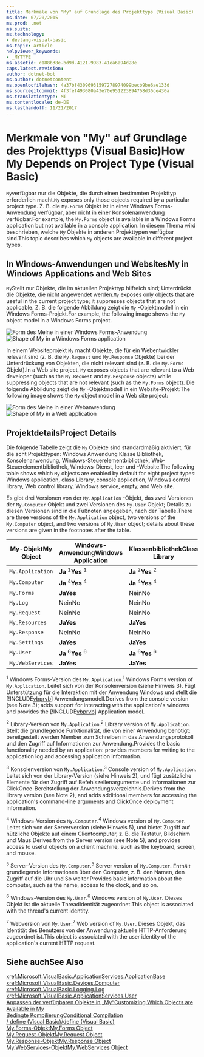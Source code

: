 ```yaml
---
title: Merkmale von "My" auf Grundlage des Projekttyps (Visual Basic)
ms.date: 07/20/2015
ms.prod: .net
ms.suite: 
ms.technology:
- devlang-visual-basic
ms.topic: article
helpviewer_keywords:
- _MYTYPE
ms.assetid: c188b38e-bd9d-4121-9983-41ea6a94d28e
caps.latest.revision: 
author: dotnet-bot
ms.author: dotnetcontent
ms.openlocfilehash: 4a37bf43096931597278974099becb9be6ae133d
ms.sourcegitcommit: 4f3fef493080a43e70e951223894768d36ce430a
ms.translationtype: MT
ms.contentlocale: de-DE
ms.lasthandoff: 11/21/2017
---
```

# <a name="how-my-depends-on-project-type-visual-basic"></a><span data-ttu-id="b0290-102">Merkmale von "My" auf Grundlage des Projekttyps (Visual Basic)</span><span class="sxs-lookup"><span data-stu-id="b0290-102">How My Depends on Project Type (Visual Basic)</span></span>
<span data-ttu-id="b0290-103">`My`verfügbar nur die Objekte, die durch einen bestimmten Projekttyp erforderlich macht.</span><span class="sxs-lookup"><span data-stu-id="b0290-103">`My` exposes only those objects required by a particular project type.</span></span> <span data-ttu-id="b0290-104">Z. B. die `My.Forms` Objekt ist in einer Windows Forms-Anwendung verfügbar, aber nicht in einer Konsolenanwendung verfügbar.</span><span class="sxs-lookup"><span data-stu-id="b0290-104">For example, the `My.Forms` object is available in a Windows Forms application but not available in a console application.</span></span> <span data-ttu-id="b0290-105">In diesem Thema wird beschrieben, welche `My` Objekte in anderen Projekttypen verfügbar sind.</span><span class="sxs-lookup"><span data-stu-id="b0290-105">This topic describes which `My` objects are available in different project types.</span></span>  
  
## <a name="my-in-windows-applications-and-web-sites"></a><span data-ttu-id="b0290-106">In Windows-Anwendungen und Websites</span><span class="sxs-lookup"><span data-stu-id="b0290-106">My in Windows Applications and Web Sites</span></span>  
 <span data-ttu-id="b0290-107">`My`Stellt nur Objekte, die im aktuellen Projekttyp hilfreich sind; Unterdrückt die Objekte, die nicht angewendet werden.</span><span class="sxs-lookup"><span data-stu-id="b0290-107">`My` exposes only objects that are useful in the current project type; it suppresses objects that are not applicable.</span></span> <span data-ttu-id="b0290-108">Z. B. die folgende Abbildung zeigt die `My` -Objektmodell in ein Windows Forms-Projekt.</span><span class="sxs-lookup"><span data-stu-id="b0290-108">For example, the following image shows the `My` object model in a Windows Forms project.</span></span>  
  
 <span data-ttu-id="b0290-109">![Form des Meine in einer Windows Forms-Anwendung](../../../visual-basic/developing-apps/development-with-my/media/myinwinform.png "MyInWinForm")</span><span class="sxs-lookup"><span data-stu-id="b0290-109">![Shape of My in a Windows Forms application](../../../visual-basic/developing-apps/development-with-my/media/myinwinform.png "MyInWinForm")</span></span>  
  
 <span data-ttu-id="b0290-110">In einem Websiteprojekt `My` macht Objekte, die für ein Webentwickler relevant sind (z. B. die `My.Request` und `My.Response` Objekte) bei der Unterdrückung von Objekten, die nicht relevant sind (z. B. die `My.Forms` Objekt).</span><span class="sxs-lookup"><span data-stu-id="b0290-110">In a Web site project, `My` exposes objects that are relevant to a Web developer (such as the `My.Request` and `My.Response` objects) while suppressing objects that are not relevant (such as the `My.Forms` object).</span></span> <span data-ttu-id="b0290-111">Die folgende Abbildung zeigt die `My` -Objektmodell in ein Website-Projekt:</span><span class="sxs-lookup"><span data-stu-id="b0290-111">The following image shows the `My` object model in a Web site project:</span></span>  
  
 <span data-ttu-id="b0290-112">![Form des Meine in einer Webanwendung](../../../visual-basic/developing-apps/development-with-my/media/myinweb.png "MyInWeb")</span><span class="sxs-lookup"><span data-stu-id="b0290-112">![Shape of My in a Web application](../../../visual-basic/developing-apps/development-with-my/media/myinweb.png "MyInWeb")</span></span>  
  
## <a name="project-details"></a><span data-ttu-id="b0290-113">Projektdetails</span><span class="sxs-lookup"><span data-stu-id="b0290-113">Project Details</span></span>  
 <span data-ttu-id="b0290-114">Die folgende Tabelle zeigt die `My` Objekte sind standardmäßig aktiviert, für die acht Projekttypen: Windows Anwendung Klasse Bibliothek, Konsolenanwendung, Windows-Steuerelementbibliothek, Web-Steuerelementbibliothek, Windows-Dienst, leer und -Website.</span><span class="sxs-lookup"><span data-stu-id="b0290-114">The following table shows which `My` objects are enabled by default for eight project types: Windows application, class Library, console application, Windows control library, Web control library, Windows service, empty, and Web site.</span></span>  
  
 <span data-ttu-id="b0290-115">Es gibt drei Versionen von der `My.Application` -Objekt, das zwei Versionen der `My.Computer` Objekt und zwei Versionen des `My.User` Objekt; Details zu diesen Versionen sind in die Fußnoten angegeben, nach der Tabelle.</span><span class="sxs-lookup"><span data-stu-id="b0290-115">There are three versions of the `My.Application` object, two versions of the `My.Computer` object, and two versions of `My.User` object; details about these versions are given in the footnotes after the table.</span></span>  
  
|<span data-ttu-id="b0290-116">My-Objekt</span><span class="sxs-lookup"><span data-stu-id="b0290-116">My Object</span></span>|<span data-ttu-id="b0290-117">Windows-Anwendung</span><span class="sxs-lookup"><span data-stu-id="b0290-117">Windows Application</span></span>|<span data-ttu-id="b0290-118">Klassenbibliothek</span><span class="sxs-lookup"><span data-stu-id="b0290-118">Class Library</span></span>|<span data-ttu-id="b0290-119">Konsolenanwendung</span><span class="sxs-lookup"><span data-stu-id="b0290-119">Console Application</span></span>|<span data-ttu-id="b0290-120">Windows-Steuerelementbibliothek</span><span class="sxs-lookup"><span data-stu-id="b0290-120">Windows Control Library</span></span>|<span data-ttu-id="b0290-121">Websteuerelementbibliothek</span><span class="sxs-lookup"><span data-stu-id="b0290-121">Web Control Library</span></span>|<span data-ttu-id="b0290-122">Windows-Dienst</span><span class="sxs-lookup"><span data-stu-id="b0290-122">Windows Service</span></span>|<span data-ttu-id="b0290-123">Empty</span><span class="sxs-lookup"><span data-stu-id="b0290-123">Empty</span></span>|<span data-ttu-id="b0290-124">Website</span><span class="sxs-lookup"><span data-stu-id="b0290-124">Web Site</span></span>|  
|---|---|---|---|---|---|---|---|---|  
|`My.Application`|<span data-ttu-id="b0290-125">**Ja** <sup>1</sup></span><span class="sxs-lookup"><span data-stu-id="b0290-125">**Yes** <sup>1</sup></span></span>|<span data-ttu-id="b0290-126">**Ja** <sup>2</sup></span><span class="sxs-lookup"><span data-stu-id="b0290-126">**Yes** <sup>2</sup></span></span>|<span data-ttu-id="b0290-127">**Ja** <sup>3</sup></span><span class="sxs-lookup"><span data-stu-id="b0290-127">**Yes** <sup>3</sup></span></span>|<span data-ttu-id="b0290-128">**Ja** <sup>2</sup></span><span class="sxs-lookup"><span data-stu-id="b0290-128">**Yes** <sup>2</sup></span></span>|<span data-ttu-id="b0290-129">Nein</span><span class="sxs-lookup"><span data-stu-id="b0290-129">No</span></span>|<span data-ttu-id="b0290-130">**Ja** <sup>3</sup></span><span class="sxs-lookup"><span data-stu-id="b0290-130">**Yes** <sup>3</sup></span></span>|<span data-ttu-id="b0290-131">Nein</span><span class="sxs-lookup"><span data-stu-id="b0290-131">No</span></span>|<span data-ttu-id="b0290-132">Nein</span><span class="sxs-lookup"><span data-stu-id="b0290-132">No</span></span>|  
|`My.Computer`|<span data-ttu-id="b0290-133">**Ja** <sup>4</sup></span><span class="sxs-lookup"><span data-stu-id="b0290-133">**Yes** <sup>4</sup></span></span>|<span data-ttu-id="b0290-134">**Ja** <sup>4</sup></span><span class="sxs-lookup"><span data-stu-id="b0290-134">**Yes** <sup>4</sup></span></span>|<span data-ttu-id="b0290-135">**Ja** <sup>4</sup></span><span class="sxs-lookup"><span data-stu-id="b0290-135">**Yes** <sup>4</sup></span></span>|<span data-ttu-id="b0290-136">**Ja** <sup>4</sup></span><span class="sxs-lookup"><span data-stu-id="b0290-136">**Yes** <sup>4</sup></span></span>|<span data-ttu-id="b0290-137">**Ja** <sup>5</sup></span><span class="sxs-lookup"><span data-stu-id="b0290-137">**Yes** <sup>5</sup></span></span>|<span data-ttu-id="b0290-138">**Ja** <sup>4</sup></span><span class="sxs-lookup"><span data-stu-id="b0290-138">**Yes** <sup>4</sup></span></span>|<span data-ttu-id="b0290-139">Nein</span><span class="sxs-lookup"><span data-stu-id="b0290-139">No</span></span>|<span data-ttu-id="b0290-140">**Ja** <sup>5</sup></span><span class="sxs-lookup"><span data-stu-id="b0290-140">**Yes** <sup>5</sup></span></span>|  
|`My.Forms`|<span data-ttu-id="b0290-141">**Ja**</span><span class="sxs-lookup"><span data-stu-id="b0290-141">**Yes**</span></span>|<span data-ttu-id="b0290-142">Nein</span><span class="sxs-lookup"><span data-stu-id="b0290-142">No</span></span>|<span data-ttu-id="b0290-143">Nein</span><span class="sxs-lookup"><span data-stu-id="b0290-143">No</span></span>|<span data-ttu-id="b0290-144">**Ja**</span><span class="sxs-lookup"><span data-stu-id="b0290-144">**Yes**</span></span>|<span data-ttu-id="b0290-145">Nein</span><span class="sxs-lookup"><span data-stu-id="b0290-145">No</span></span>|<span data-ttu-id="b0290-146">Nein</span><span class="sxs-lookup"><span data-stu-id="b0290-146">No</span></span>|<span data-ttu-id="b0290-147">Nein</span><span class="sxs-lookup"><span data-stu-id="b0290-147">No</span></span>|<span data-ttu-id="b0290-148">Nein</span><span class="sxs-lookup"><span data-stu-id="b0290-148">No</span></span>|  
|`My.Log`|<span data-ttu-id="b0290-149">Nein</span><span class="sxs-lookup"><span data-stu-id="b0290-149">No</span></span>|<span data-ttu-id="b0290-150">Nein</span><span class="sxs-lookup"><span data-stu-id="b0290-150">No</span></span>|<span data-ttu-id="b0290-151">Nein</span><span class="sxs-lookup"><span data-stu-id="b0290-151">No</span></span>|<span data-ttu-id="b0290-152">Nein</span><span class="sxs-lookup"><span data-stu-id="b0290-152">No</span></span>|<span data-ttu-id="b0290-153">Nein</span><span class="sxs-lookup"><span data-stu-id="b0290-153">No</span></span>|<span data-ttu-id="b0290-154">Nein</span><span class="sxs-lookup"><span data-stu-id="b0290-154">No</span></span>|<span data-ttu-id="b0290-155">Nein</span><span class="sxs-lookup"><span data-stu-id="b0290-155">No</span></span>|<span data-ttu-id="b0290-156">**Ja**</span><span class="sxs-lookup"><span data-stu-id="b0290-156">**Yes**</span></span>|  
|`My.Request`|<span data-ttu-id="b0290-157">Nein</span><span class="sxs-lookup"><span data-stu-id="b0290-157">No</span></span>|<span data-ttu-id="b0290-158">Nein</span><span class="sxs-lookup"><span data-stu-id="b0290-158">No</span></span>|<span data-ttu-id="b0290-159">Nein</span><span class="sxs-lookup"><span data-stu-id="b0290-159">No</span></span>|<span data-ttu-id="b0290-160">Nein</span><span class="sxs-lookup"><span data-stu-id="b0290-160">No</span></span>|<span data-ttu-id="b0290-161">Nein</span><span class="sxs-lookup"><span data-stu-id="b0290-161">No</span></span>|<span data-ttu-id="b0290-162">Nein</span><span class="sxs-lookup"><span data-stu-id="b0290-162">No</span></span>|<span data-ttu-id="b0290-163">Nein</span><span class="sxs-lookup"><span data-stu-id="b0290-163">No</span></span>|<span data-ttu-id="b0290-164">**Ja**</span><span class="sxs-lookup"><span data-stu-id="b0290-164">**Yes**</span></span>|  
|`My.Resources`|<span data-ttu-id="b0290-165">**Ja**</span><span class="sxs-lookup"><span data-stu-id="b0290-165">**Yes**</span></span>|<span data-ttu-id="b0290-166">**Ja**</span><span class="sxs-lookup"><span data-stu-id="b0290-166">**Yes**</span></span>|<span data-ttu-id="b0290-167">**Ja**</span><span class="sxs-lookup"><span data-stu-id="b0290-167">**Yes**</span></span>|<span data-ttu-id="b0290-168">**Ja**</span><span class="sxs-lookup"><span data-stu-id="b0290-168">**Yes**</span></span>|<span data-ttu-id="b0290-169">**Ja**</span><span class="sxs-lookup"><span data-stu-id="b0290-169">**Yes**</span></span>|<span data-ttu-id="b0290-170">**Ja**</span><span class="sxs-lookup"><span data-stu-id="b0290-170">**Yes**</span></span>|<span data-ttu-id="b0290-171">Nein</span><span class="sxs-lookup"><span data-stu-id="b0290-171">No</span></span>|<span data-ttu-id="b0290-172">Nein</span><span class="sxs-lookup"><span data-stu-id="b0290-172">No</span></span>|  
|`My.Response`|<span data-ttu-id="b0290-173">Nein</span><span class="sxs-lookup"><span data-stu-id="b0290-173">No</span></span>|<span data-ttu-id="b0290-174">Nein</span><span class="sxs-lookup"><span data-stu-id="b0290-174">No</span></span>|<span data-ttu-id="b0290-175">Nein</span><span class="sxs-lookup"><span data-stu-id="b0290-175">No</span></span>|<span data-ttu-id="b0290-176">Nein</span><span class="sxs-lookup"><span data-stu-id="b0290-176">No</span></span>|<span data-ttu-id="b0290-177">Nein</span><span class="sxs-lookup"><span data-stu-id="b0290-177">No</span></span>|<span data-ttu-id="b0290-178">Nein</span><span class="sxs-lookup"><span data-stu-id="b0290-178">No</span></span>|<span data-ttu-id="b0290-179">Nein</span><span class="sxs-lookup"><span data-stu-id="b0290-179">No</span></span>|<span data-ttu-id="b0290-180">**Ja**</span><span class="sxs-lookup"><span data-stu-id="b0290-180">**Yes**</span></span>|  
|`My.Settings`|<span data-ttu-id="b0290-181">**Ja**</span><span class="sxs-lookup"><span data-stu-id="b0290-181">**Yes**</span></span>|<span data-ttu-id="b0290-182">**Ja**</span><span class="sxs-lookup"><span data-stu-id="b0290-182">**Yes**</span></span>|<span data-ttu-id="b0290-183">**Ja**</span><span class="sxs-lookup"><span data-stu-id="b0290-183">**Yes**</span></span>|<span data-ttu-id="b0290-184">**Ja**</span><span class="sxs-lookup"><span data-stu-id="b0290-184">**Yes**</span></span>|<span data-ttu-id="b0290-185">**Ja**</span><span class="sxs-lookup"><span data-stu-id="b0290-185">**Yes**</span></span>|<span data-ttu-id="b0290-186">**Ja**</span><span class="sxs-lookup"><span data-stu-id="b0290-186">**Yes**</span></span>|<span data-ttu-id="b0290-187">Nein</span><span class="sxs-lookup"><span data-stu-id="b0290-187">No</span></span>|<span data-ttu-id="b0290-188">Nein</span><span class="sxs-lookup"><span data-stu-id="b0290-188">No</span></span>|  
|`My.User`|<span data-ttu-id="b0290-189">**Ja** <sup>6</sup></span><span class="sxs-lookup"><span data-stu-id="b0290-189">**Yes** <sup>6</sup></span></span>|<span data-ttu-id="b0290-190">**Ja** <sup>6</sup></span><span class="sxs-lookup"><span data-stu-id="b0290-190">**Yes** <sup>6</sup></span></span>|<span data-ttu-id="b0290-191">**Ja** <sup>6</sup></span><span class="sxs-lookup"><span data-stu-id="b0290-191">**Yes** <sup>6</sup></span></span>|<span data-ttu-id="b0290-192">**Ja** <sup>6</sup></span><span class="sxs-lookup"><span data-stu-id="b0290-192">**Yes** <sup>6</sup></span></span>|<span data-ttu-id="b0290-193">**Ja** <sup>7</sup></span><span class="sxs-lookup"><span data-stu-id="b0290-193">**Yes** <sup>7</sup></span></span>|<span data-ttu-id="b0290-194">**Ja** <sup>6</sup></span><span class="sxs-lookup"><span data-stu-id="b0290-194">**Yes** <sup>6</sup></span></span>|<span data-ttu-id="b0290-195">Nein</span><span class="sxs-lookup"><span data-stu-id="b0290-195">No</span></span>|<span data-ttu-id="b0290-196">**Ja** <sup>7</sup></span><span class="sxs-lookup"><span data-stu-id="b0290-196">**Yes** <sup>7</sup></span></span>|  
|`My.WebServices`|<span data-ttu-id="b0290-197">**Ja**</span><span class="sxs-lookup"><span data-stu-id="b0290-197">**Yes**</span></span>|<span data-ttu-id="b0290-198">**Ja**</span><span class="sxs-lookup"><span data-stu-id="b0290-198">**Yes**</span></span>|<span data-ttu-id="b0290-199">**Ja**</span><span class="sxs-lookup"><span data-stu-id="b0290-199">**Yes**</span></span>|<span data-ttu-id="b0290-200">**Ja**</span><span class="sxs-lookup"><span data-stu-id="b0290-200">**Yes**</span></span>|<span data-ttu-id="b0290-201">**Ja**</span><span class="sxs-lookup"><span data-stu-id="b0290-201">**Yes**</span></span>|<span data-ttu-id="b0290-202">**Ja**</span><span class="sxs-lookup"><span data-stu-id="b0290-202">**Yes**</span></span>|<span data-ttu-id="b0290-203">Nein</span><span class="sxs-lookup"><span data-stu-id="b0290-203">No</span></span>|<span data-ttu-id="b0290-204">Nein</span><span class="sxs-lookup"><span data-stu-id="b0290-204">No</span></span>|  
  
 <span data-ttu-id="b0290-205"><sup>1</sup> Windows Forms-Version des `My.Application`.</span><span class="sxs-lookup"><span data-stu-id="b0290-205"><sup>1</sup> Windows Forms version of `My.Application`.</span></span> <span data-ttu-id="b0290-206">Leitet sich von der Konsolenversion (siehe Hinweis 3). Fügt Unterstützung für die Interaktion mit der Anwendung Windows und stellt die [!INCLUDE[vbprvb](~/includes/vbprvb-md.md)] Anwendungsmodell.</span><span class="sxs-lookup"><span data-stu-id="b0290-206">Derives from the console version (see Note 3); adds support for interacting with the application's windows and provides the [!INCLUDE[vbprvb](~/includes/vbprvb-md.md)] Application model.</span></span>  
  
 <span data-ttu-id="b0290-207"><sup>2</sup> Library-Version von `My.Application`.</span><span class="sxs-lookup"><span data-stu-id="b0290-207"><sup>2</sup> Library version of `My.Application`.</span></span> <span data-ttu-id="b0290-208">Stellt die grundlegende Funktionalität, die von einer Anwendung benötigt: bereitgestellt werden Member zum Schreiben in das Anwendungsprotokoll und den Zugriff auf Informationen zur Anwendung.</span><span class="sxs-lookup"><span data-stu-id="b0290-208">Provides the basic functionality needed by an application: provides members for writing to the application log and accessing application information.</span></span>  
  
 <span data-ttu-id="b0290-209"><sup>3</sup> Konsolenversion von `My.Application`.</span><span class="sxs-lookup"><span data-stu-id="b0290-209"><sup>3</sup> Console version of `My.Application`.</span></span> <span data-ttu-id="b0290-210">Leitet sich von der Library-Version (siehe Hinweis 2), und fügt zusätzliche Elemente für den Zugriff auf Befehlszeilenargumente und Informationen zur ClickOnce-Bereitstellung der Anwendungsverzeichnis.</span><span class="sxs-lookup"><span data-stu-id="b0290-210">Derives from the library version (see Note 2), and adds additional members for accessing the application's command-line arguments and ClickOnce deployment information.</span></span>  
  
 <span data-ttu-id="b0290-211"><sup>4</sup> Windows-Version des `My.Computer`.</span><span class="sxs-lookup"><span data-stu-id="b0290-211"><sup>4</sup> Windows version of `My.Computer`.</span></span> <span data-ttu-id="b0290-212">Leitet sich von der Serverversion (siehe Hinweis 5), und bietet Zugriff auf nützliche Objekte auf einem Clientcomputer, z. B. die Tastatur, Bildschirm und Maus.</span><span class="sxs-lookup"><span data-stu-id="b0290-212">Derives from the Server version (see Note 5), and provides access to useful objects on a client machine, such as the keyboard, screen, and mouse.</span></span>  
  
 <span data-ttu-id="b0290-213"><sup>5</sup> Server-Version des `My.Computer`.</span><span class="sxs-lookup"><span data-stu-id="b0290-213"><sup>5</sup> Server version of `My.Computer`.</span></span> <span data-ttu-id="b0290-214">Enthält grundlegende Informationen über den Computer, z. B. den Namen, den Zugriff auf die Uhr und So weiter.</span><span class="sxs-lookup"><span data-stu-id="b0290-214">Provides basic information about the computer, such as the name, access to the clock, and so on.</span></span>  
  
 <span data-ttu-id="b0290-215"><sup>6</sup> Windows-Version des `My.User`.</span><span class="sxs-lookup"><span data-stu-id="b0290-215"><sup>6</sup> Windows version of `My.User`.</span></span> <span data-ttu-id="b0290-216">Dieses Objekt ist die aktuelle Threadidentität zugeordnet.</span><span class="sxs-lookup"><span data-stu-id="b0290-216">This object is associated with the thread's current identity.</span></span>  
  
 <span data-ttu-id="b0290-217"><sup>7</sup> Webversion von `My.User`.</span><span class="sxs-lookup"><span data-stu-id="b0290-217"><sup>7</sup> Web version of `My.User`.</span></span> <span data-ttu-id="b0290-218">Dieses Objekt, das Identität des Benutzers von der Anwendung aktuelle HTTP-Anforderung zugeordnet ist.</span><span class="sxs-lookup"><span data-stu-id="b0290-218">This object is associated with the user identity of the application's current HTTP request.</span></span>  
  
## <a name="see-also"></a><span data-ttu-id="b0290-219">Siehe auch</span><span class="sxs-lookup"><span data-stu-id="b0290-219">See Also</span></span>  
 <xref:Microsoft.VisualBasic.ApplicationServices.ApplicationBase>  
 <xref:Microsoft.VisualBasic.Devices.Computer>  
 <xref:Microsoft.VisualBasic.Logging.Log>  
 <xref:Microsoft.VisualBasic.ApplicationServices.User>  
 [<span data-ttu-id="b0290-220">Anpassen der verfügbaren Objekte in „My“</span><span class="sxs-lookup"><span data-stu-id="b0290-220">Customizing Which Objects are Available in My</span></span>](../../../visual-basic/developing-apps/customizing-extending-my/customizing-which-objects-are-available-in-my.md)  
 [<span data-ttu-id="b0290-221">Bedingte Kompilierung</span><span class="sxs-lookup"><span data-stu-id="b0290-221">Conditional Compilation</span></span>](../../../visual-basic/programming-guide/program-structure/conditional-compilation.md)  
 [<span data-ttu-id="b0290-222">/ define (Visual Basic)</span><span class="sxs-lookup"><span data-stu-id="b0290-222">/define (Visual Basic)</span></span>](../../../visual-basic/reference/command-line-compiler/define.md)  
 [<span data-ttu-id="b0290-223">My.Forms-Objekt</span><span class="sxs-lookup"><span data-stu-id="b0290-223">My.Forms Object</span></span>](../../../visual-basic/language-reference/objects/my-forms-object.md)  
 [<span data-ttu-id="b0290-224">My.Request-Objekt</span><span class="sxs-lookup"><span data-stu-id="b0290-224">My.Request Object</span></span>](../../../visual-basic/language-reference/objects/my-request-object.md)  
 [<span data-ttu-id="b0290-225">My.Response-Objekt</span><span class="sxs-lookup"><span data-stu-id="b0290-225">My.Response Object</span></span>](../../../visual-basic/language-reference/objects/my-response-object.md)  
 [<span data-ttu-id="b0290-226">My.WebServices-Objekt</span><span class="sxs-lookup"><span data-stu-id="b0290-226">My.WebServices Object</span></span>](../../../visual-basic/language-reference/objects/my-webservices-object.md)
